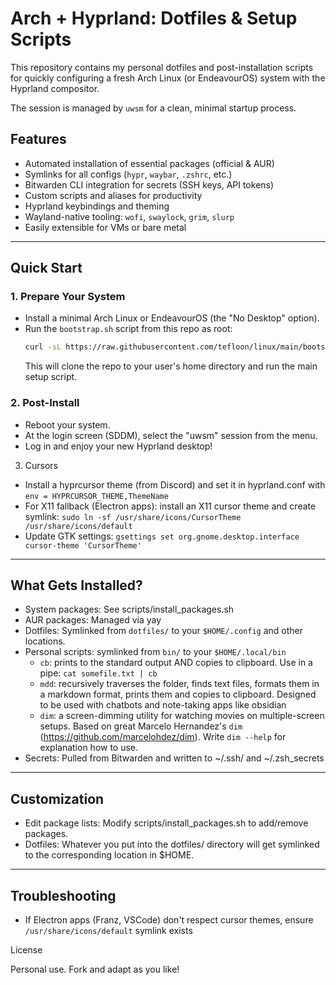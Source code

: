 # Arch + Hyprland: Dotfiles & Setup Scripts

This repository contains my personal dotfiles and post-installation scripts for quickly configuring a fresh Arch Linux (or EndeavourOS) system with the Hyprland compositor.

The session is managed by `uwsm` for a clean, minimal startup process.

## Features

- Automated installation of essential packages (official & AUR)
- Symlinks for all configs (`hypr`, `waybar`, `.zshrc`, etc.)
- Bitwarden CLI integration for secrets (SSH keys, API tokens)
- Custom scripts and aliases for productivity
- Hyprland keybindings and theming
- Wayland-native tooling: `wofi`, `swaylock`, `grim`, `slurp`
- Easily extensible for VMs or bare metal

---

## Quick Start

### 1. **Prepare Your System**

- Install a minimal Arch Linux or EndeavourOS (the "No Desktop" option).
- Run the `bootstrap.sh` script from this repo as root:
  ```sh
  curl -sL https://raw.githubusercontent.com/tefloon/linux/main/bootstrap.sh | bash
  ```
  This will clone the repo to your user's home directory and run the main setup script.

### 2. Post-Install

- Reboot your system.
- At the login screen (SDDM), select the "uwsm" session from the menu.
- Log in and enjoy your new Hyprland desktop!

3. Cursors
- Install a hyprcursor theme (from Discord) and set it in hyprland.conf with `env = HYPRCURSOR_THEME,ThemeName`
- For X11 fallback (Electron apps): install an X11 cursor theme and create symlink: `sudo ln -sf /usr/share/icons/CursorTheme /usr/share/icons/default`
- Update GTK settings: `gsettings set org.gnome.desktop.interface cursor-theme 'CursorTheme'`

---

## What Gets Installed?

- System packages: See scripts/install_packages.sh
- AUR packages: Managed via yay
- Dotfiles: Symlinked from `dotfiles/` to your `$HOME/.config` and other locations.
- Personal scripts: symlinked from `bin/` to your `$HOME/.local/bin`
  - `cb`: prints to the standard output AND copies to clipboard. Use in a pipe: `cat somefile.txt | cb`
  - `mdd`: recursively traverses the folder, finds text files, formats them in a markdown format, prints them and copies to clipboard. Designed to be used with chatbots and note-taking apps like obsidian
  - `dim`: a screen-dimming utility for watching movies on multiple-screen setups. Based on great Marcelo Hernandez's `dim` (https://github.com/marcelohdez/dim). Write `dim --help` for explanation how to use.
- Secrets: Pulled from Bitwarden and written to ~/.ssh/ and ~/.zsh_secrets

---

## Customization

- Edit package lists:
Modify scripts/install_packages.sh to add/remove packages.
- Dotfiles:
Whatever you put into the dotfiles/ directory will get symlinked to the corresponding location in $HOME.

---

## Troubleshooting
- If Electron apps (Franz, VSCode) don't respect cursor themes, ensure `/usr/share/icons/default` symlink exists

License


Personal use. Fork and adapt as you like!